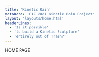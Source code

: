 ```yaml
---
title: 'Kinetic Rain'
metaDesc: 'PIE 2021 Kinetic Rain Project'
layout: 'layouts/home.html'
headerLines:
  - 'Is it possible'
  - 'to build a Kinetic Sculpture'
  - 'entirely out of Trash?'
---
```

HOME PAGE
